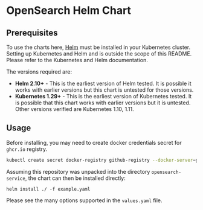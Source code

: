 # OpenSearch Helm Chart

## Prerequisites

To use the charts here, [Helm](https://helm.sh/) must be installed in your
Kubernetes cluster. Setting up Kubernetes and Helm and is outside the scope
of this README. Please refer to the Kubernetes and Helm documentation.

The versions required are:

  * **Helm 2.10+** - This is the earliest version of Helm tested. It is possible
    it works with earlier versions but this chart is untested for those versions.
  * **Kubernetes 1.29+** - This is the earliest version of Kubernetes tested.
    It is possible that this chart works with earlier versions but it is
    untested. Other versions verified are Kubernetes 1.10, 1.11.

## Usage

Before installing, you may need to create docker credentials secret for `ghcr.io` registry.
```bash
kubectl create secret docker-registry github-registry --docker-server=ghcr.io --docker-username=<user_name> --docker-password=<token> --docker-email=<user_email> -n <namespace>
```

Assuming this repository was unpacked into the directory `opensearch-service`, the chart can
then be installed directly:

    helm install ./ -f example.yaml

Please see the many options supported in the `values.yaml`
file.
